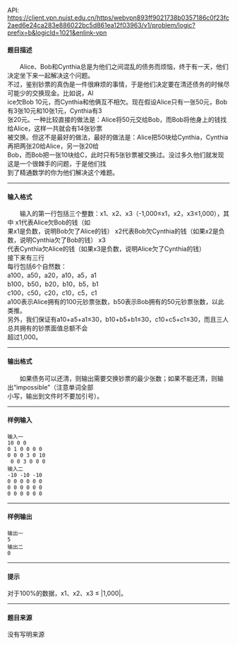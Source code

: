 API: https://client.vpn.nuist.edu.cn/https/webvpn893ff9021738b0357186c0f23fc2aed6e24ca283e886022bc5d861ea12f03963/v1/problem/logic?prefix=b&logicId=1021&enlink-vpn

#### 题目描述

　　Alice、Bob和Cynthia总是为他们之间混乱的债务而烦恼，终于有一天，他们决定坐下来一起解决这个问题。  
不过，鉴别钞票的真伪是一件很麻烦的事情，于是他们决定要在清还债务的时候尽可能少的交换现金。比如说，Al  
ice欠Bob 10元，而Cynthia和他俩互不相欠。现在假设Alice只有一张50元，Bob有3张10元和10张1元，Cynthia有3  
张20元。一种比较直接的做法是：Alice将50元交给Bob，而Bob将他身上的钱找给Alice，这样一共就会有14张钞票  
被交换。但这不是最好的做法，最好的做法是：Alice把50块给Cynthia，Cynthia再把两张20给Alice，另一张20给  
Bob，而Bob把一张10块给C，此时只有5张钞票被交换过。没过多久他们就发现这是一个很棘手的问题，于是他们找  
到了精通数学的你为他们解决这个难题。

---

#### 输入格式

　　输入的第一行包括三个整数：x1、x2、x3（-1,000≤x1，x2，x3≤1,000），其中 x1代表Alice欠Bob的钱（如  
果x1是负数，说明Bob欠了Alice的钱） x2代表Bob欠Cynthia的钱（如果x2是负数，说明Cynthia欠了Bob的钱） x3  
代表Cynthia欠Alice的钱（如果x3是负数，说明Alice欠了Cynthia的钱）  
接下来有三行  
每行包括6个自然数：  
a100，a50，a20，a10，a5，a1  
b100，b50，b20，b10，b5，b1  
c100，c50，c20，c10，c5，c1  
a100表示Alice拥有的100元钞票张数，b50表示Bob拥有的50元钞票张数，以此类推。  
另外，我们保证有a10+a5+a1≤30，b10+b5+b1≤30，c10+c5+c1≤30，而且三人总共拥有的钞票面值总额不会  
超过1,000。  
  

---

#### 输出格式

　　如果债务可以还清，则输出需要交换钞票的最少张数；如果不能还清，则输出“impossible”（注意单词全部  
小写，输出到文件时不要加引号）。

---

#### 样例输入
```
输入一 
10 0 0 
0 1 0 0 0 0 
0 0 0 3 0 10
 0 0 3 0 0 0 
输入二 
-10 -10 -10 
0 0 0 0 0 0 
0 0 0 0 0 0 
0 0 0 0 0 0 
```

---

#### 样例输出
```
输出一
5
输出二
0
```

---

#### 提示

对于100%的数据，x1、x2、x3 ≤ |1,000|。

---

#### 题目来源

没有写明来源